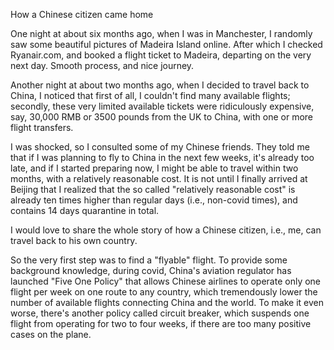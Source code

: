 How a Chinese citizen came home

One night at about six months ago, when I was in Manchester, I randomly saw some beautiful pictures of Madeira Island online. After which I checked Ryanair.com, and booked a flight ticket to Madeira, departing on the very next day. Smooth process, and nice journey.

Another night at about two months ago, when I decided to travel back to China, I noticed that first of all, I couldn't find many available flights; secondly, these very limited available tickets were ridiculously expensive, say, 30,000 RMB or 3500 pounds from the UK to China, with one or more flight transfers. 

I was shocked, so I consulted some of my Chinese friends. They told me that if I was planning to fly to China in the next few weeks, it's already too late, and if I started preparing now, I might be able to travel within two months, with a relatively reasonable cost. It is not until I finally arrived at Beijing that I realized that the so called "relatively reasonable cost" is already ten times higher than regular days (i.e., non-covid times), and contains 14 days quarantine in total. 

I would love to share the whole story of how a Chinese citizen, i.e., me, can travel back to his own country.

So the very first step was to find a "flyable" flight. To provide some background knowledge, during covid, China's aviation regulator has launched "Five One Policy" that allows Chinese airlines to operate only one flight per week on one route to any country, which tremendously lower the number of available flights connecting China and the world. To make it even worse, there's another policy called circuit breaker, which  suspends one flight from operating for two to four weeks, if there are too many positive cases on the plane. 



